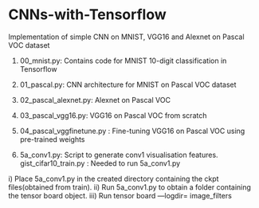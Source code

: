 # CNNs-with-Tensorflow
Implementation of simple CNN on MNIST, VGG16 and Alexnet on Pascal VOC dataset

1) 00_mnist.py: Contains code for MNIST 10-digit classification in Tensorflow

2) 01_pascal.py: CNN architecture for MNIST on Pascal VOC dataset

3) 02_pascal_alexnet.py: Alexnet on Pascal VOC

4) 03_pascal_vgg16.py: VGG16 on Pascal VOC from scratch

5) 04_pascal_vggfinetune.py : Fine-tuning VGG16 on Pascal VOC using pre-trained weights

6) 5a_conv1.py: Script to generate conv1 visualisation features. 
	gist_cifar10_train.py : Needed to run 5a_conv1.py

i) Place 5a_conv1.py in the created directory containing the ckpt files(obtained from train).
ii) Run 5a_conv1.py to obtain a folder containing the tensor board object.
iii) Run tensor board —logdir= image_filters
